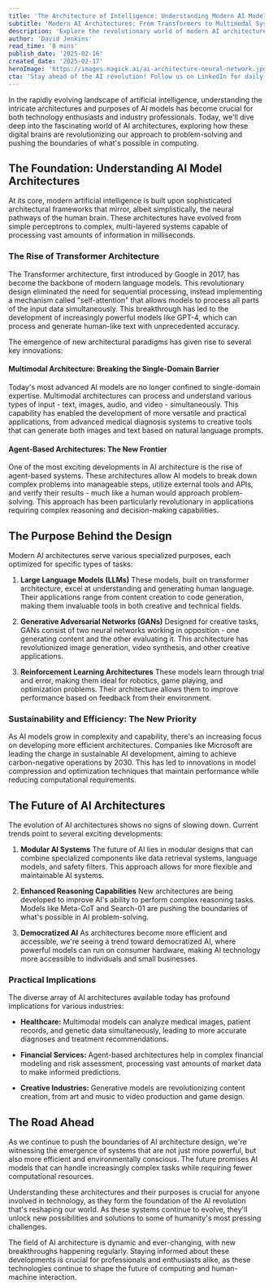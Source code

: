 ```yaml
---
title: 'The Architecture of Intelligence: Understanding Modern AI Models and Their Revolutionary Impact'
subtitle: 'Modern AI Architectures: From Transformers to Multimodal Systems'
description: 'Explore the revolutionary world of modern AI architectures, from transformer models to multimodal systems. Learn how these sophisticated frameworks are reshaping technology and enabling breakthrough applications across industries.'
author: 'David Jenkins'
read_time: '8 mins'
publish_date: '2025-02-16'
created_date: '2025-02-17'
heroImage: 'https://images.magick.ai/ai-architecture-neural-network.jpg'
cta: 'Stay ahead of the AI revolution! Follow us on LinkedIn for daily insights into cutting-edge AI architectures and their transformative impact on technology.'
---
```


In the rapidly evolving landscape of artificial intelligence, understanding the intricate architectures and purposes of AI models has become crucial for both technology enthusiasts and industry professionals. Today, we'll dive deep into the fascinating world of AI architectures, exploring how these digital brains are revolutionizing our approach to problem-solving and pushing the boundaries of what's possible in computing.

## The Foundation: Understanding AI Model Architectures

At its core, modern artificial intelligence is built upon sophisticated architectural frameworks that mirror, albeit simplistically, the neural pathways of the human brain. These architectures have evolved from simple perceptrons to complex, multi-layered systems capable of processing vast amounts of information in milliseconds.

### The Rise of Transformer Architecture

The Transformer architecture, first introduced by Google in 2017, has become the backbone of modern language models. This revolutionary design eliminated the need for sequential processing, instead implementing a mechanism called "self-attention" that allows models to process all parts of the input data simultaneously. This breakthrough has led to the development of increasingly powerful models like GPT-4, which can process and generate human-like text with unprecedented accuracy.

The emergence of new architectural paradigms has given rise to several key innovations:

#### Multimodal Architecture: Breaking the Single-Domain Barrier

Today's most advanced AI models are no longer confined to single-domain expertise. Multimodal architectures can process and understand various types of input - text, images, audio, and video - simultaneously. This capability has enabled the development of more versatile and practical applications, from advanced medical diagnosis systems to creative tools that can generate both images and text based on natural language prompts.

#### Agent-Based Architectures: The New Frontier

One of the most exciting developments in AI architecture is the rise of agent-based systems. These architectures allow AI models to break down complex problems into manageable steps, utilize external tools and APIs, and verify their results - much like a human would approach problem-solving. This approach has been particularly revolutionary in applications requiring complex reasoning and decision-making capabilities.

## The Purpose Behind the Design

Modern AI architectures serve various specialized purposes, each optimized for specific types of tasks:

1. **Large Language Models (LLMs)**
   These models, built on transformer architecture, excel at understanding and generating human language. Their applications range from content creation to code generation, making them invaluable tools in both creative and technical fields.

2. **Generative Adversarial Networks (GANs)**
   Designed for creative tasks, GANs consist of two neural networks working in opposition - one generating content and the other evaluating it. This architecture has revolutionized image generation, video synthesis, and other creative applications.

3. **Reinforcement Learning Architectures**
   These models learn through trial and error, making them ideal for robotics, game playing, and optimization problems. Their architecture allows them to improve performance based on feedback from their environment.

### Sustainability and Efficiency: The New Priority

As AI models grow in complexity and capability, there's an increasing focus on developing more efficient architectures. Companies like Microsoft are leading the charge in sustainable AI development, aiming to achieve carbon-negative operations by 2030. This has led to innovations in model compression and optimization techniques that maintain performance while reducing computational requirements.

## The Future of AI Architectures

The evolution of AI architectures shows no signs of slowing down. Current trends point to several exciting developments:

1. **Modular AI Systems**
   The future of AI lies in modular designs that can combine specialized components like data retrieval systems, language models, and safety filters. This approach allows for more flexible and maintainable AI systems.

2. **Enhanced Reasoning Capabilities**
   New architectures are being developed to improve AI's ability to perform complex reasoning tasks. Models like Meta-CoT and Search-01 are pushing the boundaries of what's possible in AI problem-solving.

3. **Democratized AI**
   As architectures become more efficient and accessible, we're seeing a trend toward democratized AI, where powerful models can run on consumer hardware, making AI technology more accessible to individuals and small businesses.

### Practical Implications

The diverse array of AI architectures available today has profound implications for various industries:

- **Healthcare:** Multimodal models can analyze medical images, patient records, and genetic data simultaneously, leading to more accurate diagnoses and treatment recommendations.

- **Financial Services:** Agent-based architectures help in complex financial modeling and risk assessment, processing vast amounts of market data to make informed predictions.

- **Creative Industries:** Generative models are revolutionizing content creation, from art and music to video production and game design.

## The Road Ahead

As we continue to push the boundaries of AI architecture design, we're witnessing the emergence of systems that are not just more powerful, but also more efficient and environmentally conscious. The future promises AI models that can handle increasingly complex tasks while requiring fewer computational resources.

Understanding these architectures and their purposes is crucial for anyone involved in technology, as they form the foundation of the AI revolution that's reshaping our world. As these systems continue to evolve, they'll unlock new possibilities and solutions to some of humanity's most pressing challenges.

The field of AI architecture is dynamic and ever-changing, with new breakthroughs happening regularly. Staying informed about these developments is crucial for professionals and enthusiasts alike, as these technologies continue to shape the future of computing and human-machine interaction.